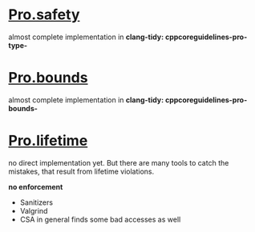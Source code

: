 # [Pro.safety](https://github.com/isocpp/CppCoreGuidelines/blob/master/CppCoreGuidelines.md#prosafety-type-safety-profile)

almost complete implementation in 
**clang-tidy: cppcoreguidelines-pro-type-**

# [Pro.bounds](https://github.com/isocpp/CppCoreGuidelines/blob/master/CppCoreGuidelines.md#prosafety-type-safety-profile)

almost complete implementation in 
**clang-tidy: cppcoreguidelines-pro-bounds-**

# [Pro.lifetime](https://github.com/isocpp/CppCoreGuidelines/blob/master/CppCoreGuidelines.md#prolifetime-lifetime-safety-profile)

no direct implementation yet. But there are many tools to catch the mistakes,
that result from lifetime violations.

**no enforcement**

- Sanitizers
- Valgrind
- CSA in general finds some bad accesses as well
